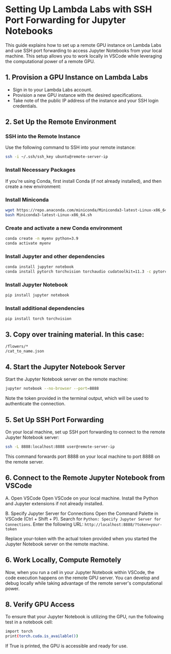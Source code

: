 # Setting Up Lambda Labs with SSH Port Forwarding for Jupyter Notebooks

This guide explains how to set up a remote GPU instance on Lambda Labs and use SSH port forwarding to access Jupyter Notebooks from your local machine. This setup allows you to work locally in VSCode while leveraging the computational power of a remote GPU.

## 1. Provision a GPU Instance on Lambda Labs

- Sign in to your Lambda Labs account.
- Provision a new GPU instance with the desired specifications.
- Take note of the public IP address of the instance and your SSH login credentials.

## 2. Set Up the Remote Environment

### SSH into the Remote Instance

Use the following command to SSH into your remote instance:

```bash
ssh -i ~/.ssh/ssh_key ubuntu@remote-server-ip
```

### Install Necessary Packages
If you're using Conda, first install Conda (if not already installed), and then create a new environment:


### Install Miniconda
```bash
wget https://repo.anaconda.com/miniconda/Miniconda3-latest-Linux-x86_64.sh
bash Miniconda3-latest-Linux-x86_64.sh
```

### Create and activate a new Conda environment
```bash
conda create -n myenv python=3.9
conda activate myenv
```

### Install Jupyter and other dependencies
```bash
conda install jupyter notebook
conda install pytorch torchvision torchaudio cudatoolkit=11.3 -c pytorch
```

### Install Jupyter Notebook
```bash
pip install jupyter notebook
```

### Install additional dependencies
```bash
pip install torch torchvision
```

## 3. Copy over training material. In this case:
```bash
/flowers/*
/cat_to_name.json
```

## 4. Start the Jupyter Notebook Server
Start the Jupyter Notebook server on the remote machine:

```bash
jupyter notebook --no-browser --port=8888
```

Note the token provided in the terminal output, which will be used to authenticate the connection.

## 5. Set Up SSH Port Forwarding

On your local machine, set up SSH port forwarding to connect to the remote Jupyter Notebook server:

```bash
ssh -L 8888:localhost:8888 user@remote-server-ip
```

This command forwards port 8888 on your local machine to port 8888 on the remote server.

## 6. Connect to the Remote Jupyter Notebook from VSCode

A. Open VSCode
Open VSCode on your local machine.
Install the Python and Jupyter extensions if not already installed.

B. Specify Jupyter Server for Connections
Open the Command Palette in VSCode (Ctrl + Shift + P).
Search for `Python: Specify Jupyter Server for Connections`.
Enter the following URL:
`http://localhost:8888/?token=your-token`

Replace your-token with the actual token provided when you started the Jupyter Notebook server on the remote machine.

## 6. Work Locally, Compute Remotely

Now, when you run a cell in your Jupyter Notebook within VSCode, the code execution happens on the remote GPU server. You can develop and debug locally while taking advantage of the remote server's computational power.

## 8. Verify GPU Access
To ensure that your Jupyter Notebook is utilizing the GPU, run the following test in a notebook cell:

```bash
import torch
print(torch.cuda.is_available())
```
If True is printed, the GPU is accessible and ready for use.